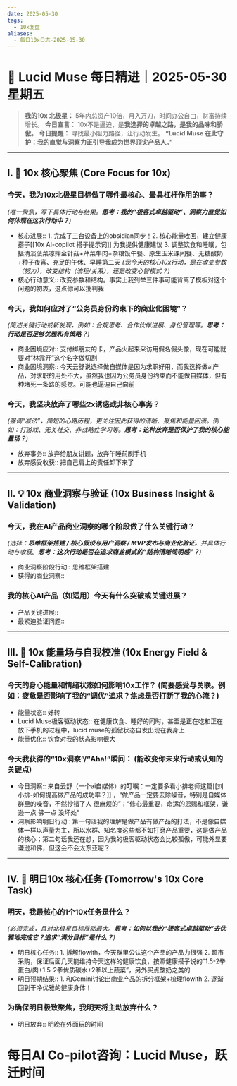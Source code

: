 ```yaml
---
date: 2025-05-30
tags:
  - 10x复盘
aliases:
  - 每日10x日志-2025-05-30
---
```

# 🚀  Lucid Muse 每日精进｜2025-05-30 星期五

> **我的10x 北极星：** 5年内总资产10倍，月入万刀，时间办公自由，财富持续增长。
> **今日宣言：** 10x不是逼迫，是**我选择的卓越之路，是我的品味和骄傲。**
> **今日提醒：** 寻找最小阻力路径，让行动发生。
> **“Lucid Muse 在此守护：我的直觉与洞察力正引导我成为世界顶尖产品人。”**

---

## **I. 🚀 10x 核心聚焦 (Core Focus for 10x)**

### **今天，我为10x北极星目标做了哪件**最核心、最具杠杆作用的事？ 
*(唯一聚焦，写下具体行动与结果。**思考：我的“极客式卓越驱动”、洞察力直觉如何体现在这次行动中？**)*
- 核心进展:: 1. 完成了三台设备上的obsidian同步！2. 核心能量收回，建立健康搭子[[10x AI-copilot 搭子提示词]] 为我提供健康建议 3. 调整饮食和睡眠，包括清淡菠菜凉拌金针菇+芹菜牛肉+杂粮饭午餐、原生玉米课间餐、无糖酸奶+种子夜宵、充足的午休、早睡第二天
*(我今天的核心10x行动，是在改变参数（努力），改变结构（流程/关系），还是改变心智模式？)*
- 核心行动意义:: 改变参数和结构。事实上我列举三件事可能背离了模板对这个问题的初衷，这点你可以批判我

### **今天，我如何应对了“公务员身份约束下的商业化困境”？** 
*(简述关键行动或新发现，例如：合规思考、合作伙伴进展、身份管理等。**思考：行动是否足够优雅和有策略？**)*
- 商业困境应对:: 支付绑朋友的卡，产品火起来采访用假名假头像，现在可能就要对“林霏开”这个名字做切割
- 商业困境洞察:: 今天云舒说选择做自媒体是因为求职好用，而我选择做ai产品，对求职的用处不大，虽然我也因为公务员身份约束而不能做自媒体，但有种堵死一条路的感觉。可能也逼迫自己向前

### **今天，我坚决放弃了哪些2x诱惑或非核心事务？**
*(强调“减法”，简短的心路历程，更关注因此获得的清晰、聚焦和能量回流。例如：打游戏、无关社交、非战略性学习等。**思考：这种放弃是否保护了我的核心能量场？**)*
- 放弃事务:: 放弃给朋友讲题，放弃午睡前刷手机
- 放弃感受收获:: 把自己肩上的责任卸下来了

---

## **II. 💡 10x 商业洞察与验证 (10x Business Insight & Validation)**

### **今天，我在AI产品商业洞察的哪个阶段做了什么关键行动？** 
*(选择：**思维框架搭建 / 核心假设与用户洞察 / MVP发布与商业化验证**。并具体行动与收获。**思考：这次行动是否在追求商业模式的“结构清晰简明感”？**)*
- 商业洞察阶段行动:: 思维框架搭建
- 获得的商业洞察:: 

### **我的核心AI产品（如适用）今天有什么突破或关键进展？**
- 产品关键进展:: 
- 最紧迫验证问题:: 

---

## **III. 🌟 10x 能量场与自我校准 (10x Energy Field & Self-Calibration)**

### **今天的身心能量和情绪状态如何影响10x工作？** (简要感受与关联。例如：疲惫是否影响了我的“调优”追求？焦虑是否打断了我的心流？)
- 能量状态:: 好转
- Lucid Muse极客驱动状态:: 在健康饮食、睡好的同时，甚至是正在吃和正在放下手机的过程中，lucid muse的孤傲状态自发出现在我身上
- 能量优化:: 饮食对我的状态影响很大

### **今天我获得的“10x洞察”/“Aha!”瞬间：** (能改变你未来行动或认知的关键点)
- 今日洞察:: 来自云舒（一个ai自媒体）的叮嘱：一定要多看小排老师这篇[[刘小排-如何提高做产品的成功率？]] ，“做产品一定要去除噪音，特别是自媒体群里的噪音，不然抄错了人 很麻烦的”；“修心最重要，命运的恩赐和框架，谦逊一点 佛一点 没坏处”
- 洞察影响明日行动:: 第一句话我的理解是做产品有做产品的打法，不是像自媒体一样以声量为主，所以水群、知名度这些都不如打磨产品重要，这是做产品的核心；第二句话我还在想，因为我的极客驱动状态会比较孤傲，可能外显要谦逊和佛，但这会不会太东亚呢？

---

## **IV. 🎯 明日10x 核心任务 (Tomorrow's 10x Core Task)**

### **明天，我最核心的1个10x任务是什么？**
*(必须完成，且对北极星目标推动最大。**思考：如何以我的“极客式卓越驱动”去优雅地完成它？追求“满分目标”是什么？**)*
- 明日核心任务:: 1. 拆解flowith，今天群里公认这个产品的产品力很强 2. 超市采购，保证后面几天能维持今天这样的健康饮食，按照健康搭子说的“1.5-2拳蛋白/肉+1.5-2拳优质碳水+2拳以上蔬菜”，另外买点酸奶之类的 
- 明日预期结果:: 1. 和Gemini讨论出商业产品的拆分框架+梳理flowith 2. 逐渐回到干净优雅的健康身体！

### **为确保明日极致聚焦，我明天将主动放弃什么？**
- 明日放弃:: 明晚在外面玩的时间



# 每日AI Co-pilot咨询：Lucid Muse，跃迁时间